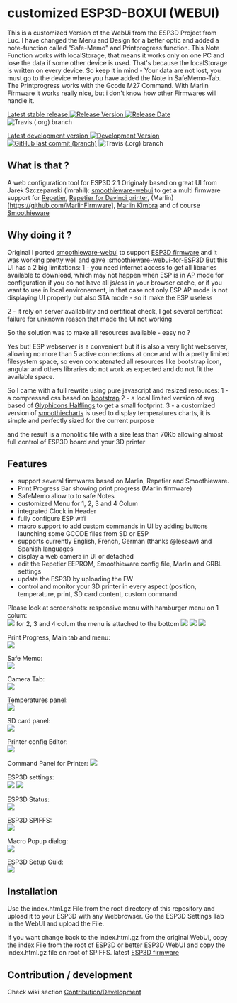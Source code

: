 # customized ESP3D-BOXUI (WEBUI) 
This is a customized Version of the WebUi from the ESP3D Project from Luc. I have changed the Menu and Design for a better optic and added a note-function called "Safe-Memo" and Printprogress function. This Note Function works with localStorage, that means it works only on one PC and lose the data if some other device is used. That's because the localStorage is written on every device. So keep it in mind - Your data are not lost, you must go to the device where you have added the Note in SafeMemo-Tab. The Printprogress works with the Gcode M27 Command. With Marlin Firmware it works really nice, but i don't know how other Firmwares will handle it. 

[Latest stable release ![Release Version](https://img.shields.io/github/v/release/luc-github/ESP3D-WEBUI?color=green&include_prereleases&style=plastic) ![Release Date](https://img.shields.io/github/release-date/luc-github/ESP3D-WEBUI.svg?style=plastic)](https://github.com/luc-github/ESP3D-WEBUI/releases/latest/) ![Travis (.org) branch](https://img.shields.io/travis/luc-github/ESP3D-WEBUI/2.1?style=plastic)   

[Latest development version ![Development Version](https://img.shields.io/badge/Devt-v3.0-yellow?style=plastic) ![GitHub last commit (branch)](https://img.shields.io/github/last-commit/luc-github/ESP3D-WEBUI/3.0?style=plastic)](https://github.com/luc-github/ESP3D-WEBUI/tree/3.0) ![Travis (.org) branch](https://img.shields.io/travis/luc-github/ESP3D-WEBUI/3.0?style=plastic)   

## What is that ?
A web configuration tool for ESP3D 2.1
Originaly based on great UI from Jarek Szczepanski (imrahil): [smoothieware-webui](http://imrahil.github.io/smoothieware-webui/) to get a multi firmware support for [Repetier](https://github.com/repetier/Repetier-Firmware), [Repetier for Davinci printer](https://github.com/luc-github/Repetier-Firmware-0.92), (Marlin)[https://github.com/MarlinFirmware], [Marlin Kimbra](https://github.com/MagoKimbra/MarlinKimbra) and of course [Smoothieware](https://github.com/Smoothieware/Smoothieware)

## Why doing it ?
Original I ported [smoothieware-webui](http://imrahil.github.io/smoothieware-webui/) to support [ESP3D firmware](https://github.com/luc-github/ESP3D) and it was working pretty well and gave :[smoothieware-webui-for-ESP3D](https://github.com/luc-github/smoothieware-webui-for-ESP3D) 
But this UI has a 2 big limitations:
1 - you need internet access to get all libraries available to download, which may not happen when ESP is in AP mode for configuration if you do not have all js/css in your browser cache, or if you want to use in local environement, in that case not only ESP AP mode is not displaying UI properly but also STA mode - so it make the ESP useless

2 - it rely on server availability and certificat check, I got several certificat failure for unknown reason that made the UI not working

So the solution was to make all resources available - easy no ?

Yes but!  ESP webserver is a convenient but it is also a very light webserver, allowing no more than 5 active connections at once and with a pretty limited filesystem space, so even concatenated all resources like bootstrap icon, angular and others libraries do not work as expected and do not fit the available space.

So I came with a full rewrite using pure javascript and resized resources:
1 - a compressed css based on [bootstrap](http://getbootstrap.com/css/) 
2 - a local limited version of svg based of [Glyphicons Halflings](http://glyphicons.com/) to get a small footprint.
3 - a customized version of [smoothiecharts](http://smoothiecharts.org/) is used to display temperatures charts, it is simple and perfectly sized for the current purpose

and the result is a monolitic file with a size less than 70Kb allowing almost full control of ESP3D board and your 3D printer

## Features
- support several firmwares based on Marlin, Repetier and Smoothieware.
- Print Progress Bar showing print progress (Marlin firmware)
- SafeMemo allow to to safe Notes
- customized Menu for 1, 2, 3 and 4 Colum
- integrated Clock in Header
- fully configure ESP wifi
- macro support to add custom commands in UI by adding buttons launching some GCODE files from SD or ESP 
- supports currently English, French, German (thanks @leseaw) and Spanish languages
- display a web camera in UI or detached
- edit the Repetier EEPROM, Smoothieware config file, Marlin and GRBL settings
- update the ESP3D by uploading the FW
- control and monitor your 3D printer in every aspect (position, temperature, print, SD card content, custom command

Please look at screenshots:
responsive menu with hamburger menu on 1 colum:  
<img src='https://raw.githubusercontent.com/jayjojayson/ESP3D-WEBUI/2.1/images/1-colum.JPG'/> 
for 2, 3 and 4 colum the menu is attached to the bottom
<img src='https://raw.githubusercontent.com/jayjojayson/ESP3D-WEBUI/2.1/images/2-colum-better.JPG'/> 
<img src='https://raw.githubusercontent.com/jayjojayson/ESP3D-WEBUI/2.1/images/3-colum.JPG'/>
<img src='https://raw.githubusercontent.com/jayjojayson/ESP3D-WEBUI/2.1/images/4-colum.JPG'/>

Print Progress, Main tab and menu:   
<img src='https://raw.githubusercontent.com/jayjojayson/ESP3D-WEBUI/2.1/images/print-progress.JPG'/>      

Safe Memo:  
<img src='https://raw.githubusercontent.com/jayjojayson/ESP3D-WEBUI/2.1/images/esp3d-safe-memo.JPG'/> 

Camera Tab:   
<img src='https://raw.githubusercontent.com/jayjojayson/ESP3D-WEBUI/2.1/images/esp3d-camera.JPG'/>

Temperatures panel:   
<img src='https://raw.githubusercontent.com/jayjojayson/ESP3D-WEBUI/2.1/images/esp3d-temperatur.JPG'/>  

SD card panel:   
<img src='https://raw.githubusercontent.com/jayjojayson/ESP3D-WEBUI/2.1/images/esp3d-sd-card.JPG'/>   

Printer config Editor:  
<img src='https://raw.githubusercontent.com/jayjojayson/ESP3D-WEBUI/2.1/images/esp3d-printer-settings2.JPG'/> 

Command Panel for Printer: 
<img src='https://raw.githubusercontent.com/jayjojayson/ESP3D-WEBUI/2.1/images/esp3d-command-panel.JPG'/>

ESP3D settings:  
<img src='https://raw.githubusercontent.com/jayjojayson/ESP3D-WEBUI/2.1/images/esp3d-settings-programm.JPG'/>
<img src='https://raw.githubusercontent.com/jayjojayson/ESP3D-WEBUI/2.1/images/esp3d-settings.JPG'/> 

ESP3D Status:   
<img src='https://raw.githubusercontent.com/jayjojayson/ESP3D-WEBUI/2.1/images/esp3d-status.JPG'/>   

ESP3D SPIFFS:   
<img src='https://raw.githubusercontent.com/jayjojayson/ESP3D-WEBUI/2.1/images/esp3d-SPIFFS.JPG'/> 

Macro Popup dialog:   
<img src='https://raw.githubusercontent.com/jayjojayson/ESP3D-WEBUI/2.1/images/esp3d-makros.JPG'/>   

ESP3D Setup Guid:   
<img src='https://raw.githubusercontent.com/jayjojayson/ESP3D-WEBUI/2.1/images/esp3d-setup.JPG'/> 


## Installation
Use the index.html.gz File from the root directory of this repository and upload it to your ESP3D with any Webbrowser. Go the ESP3D Settings Tab in the WebUI and upload the File.

If you want change back to the index.html.gz from the original WebUi, copy the index File from the root of ESP3D or better ESP3D WebUI and copy the index.html.gz file on root of SPIFFS. latest [ESP3D firmware](https://github.com/luc-github/ESP3D/tree/2.1) 

## Contribution / development
Check wiki section [Contribution/Development](https://github.com/luc-github/ESP3D-WEBUI/wiki/Compilation---Development)
